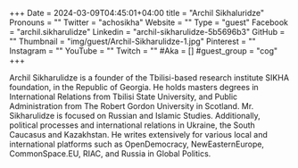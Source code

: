 +++
Date = 2024-03-09T04:45:01+04:00
title = "Archil Sikhaluridze"
Pronouns = ""
Twitter = "achosikha"
Website = ""
Type = "guest"
Facebook = "archil.sikharulidze"
Linkedin = "archil-sikharulidze-5b5696b3"
GitHub = ""
Thumbnail = "img/guest/Archil-Sikharulidze-1.jpg"
Pinterest = ""
Instagram = ""
YouTube = ""
Twitch = ""
#Aka = []
#guest_group = "cog"
+++

Archil Sikharulidze is a founder of the Tbilisi-based research institute SIKHA foundation, in the Republic of Georgia. He holds masters degrees in International Relations from Tbilisi State University, and Public Administration from The Robert Gordon University in Scotland. Mr. Sikharulidze is focused on Russian and Islamic Studies. Additionally, political processes and international relations in Ukraine, the South Caucasus and Kazakhstan. He writes extensively for various local and international platforms such as OpenDemocracy, NewEasternEurope, CommonSpace.EU, RIAC, and Russia in Global Politics.

